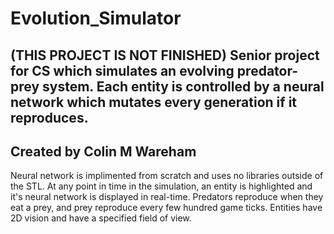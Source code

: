 # Evolution_Simulator
(THIS PROJECT IS NOT FINISHED) Senior project for CS which simulates an evolving predator-prey system. Each entity is controlled by a neural network which mutates every generation if it reproduces.
---------------------------------------------------
Created by Colin M Wareham
---------------------------------------------------
Neural network is implimented from scratch and uses no libraries outside of the STL.
At any point in time in the simulation, an entity is highlighted and it's neural network is displayed in real-time.
Predators reproduce when they eat a prey, and prey reproduce every few hundred game ticks.
Entities have 2D vision and have a specified field of view.
